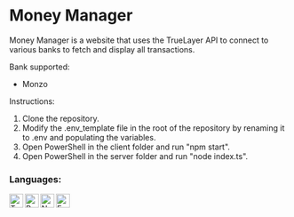 # Money Manager
Money Manager is a website that uses the TrueLayer API to connect to various banks to fetch and display all transactions.

Bank supported:
* Monzo

Instructions:
1. Clone the repository.
2. Modify the .env_template file in the root of the repository by renaming it to .env and populating the variables.
3. Open PowerShell in the client folder and run "npm start".
4. Open PowerShell in the server folder and run "node index.ts".

### Languages:
<a href="#"><img align="left" alt="TypeScript" height="25px" src="https://img.shields.io/badge/typescript-%23007ACC.svg?style=for-the-badge&logo=typescript&logoColor=white" /></a>
<a href="#"><img align="left" alt="React" height="25px" src="https://img.shields.io/badge/react-%2320232a.svg?style=for-the-badge&logo=react&logoColor=%2361DAFB" /></a>
<a href="#"><img align="left" alt="Node.js" height="25px" src="https://img.shields.io/badge/node.js-6DA55F?style=for-the-badge&logo=node.js&logoColor=white" /></a>
<a href="#"><img align="left" alt="Express.js" height="25px" src="https://img.shields.io/badge/express.js-%23404d59.svg?style=for-the-badge&logo=express&logoColor=%2361DAFB" /></a>
